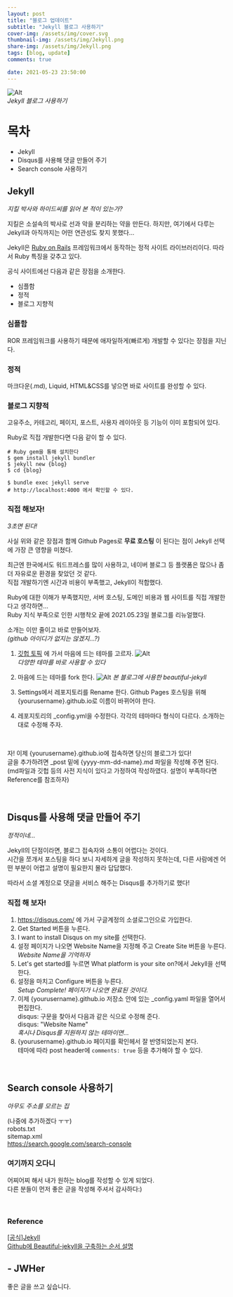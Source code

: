 ```yaml
---
layout: post
title: "블로그 업데이트"
subtitle: "Jekyll 블로그 사용하기"
cover-img: /assets/img/cover.svg
thumbnail-img: /assets/img/Jekyll.png
share-img: /assets/img/Jekyll.png
tags: [blog, update]
comments: true

date: 2021-05-23 23:50:00 
---
```


<!-- image repository: https://raw.githubusercontent.com/JWHer/jwher.github.io/master/_posts/images/ -->
![Alt](https://raw.githubusercontent.com/JWHer/jwher.github.io/master/assets/img/Jekyll.png "Jekyll")  
*Jekyll 블로그 사용하기*  

# 목차
* Jekyll
* Disqus를 사용해 댓글 만들어 주기
* Search console 사용하기

## Jekyll 

*지킬 박사와 하이드씨를 읽어 본 적이 있는가?*

지킬은 소설속의 박사로 선과 악을 분리하는 약을 만든다. 하지만, 여기에서 다루는 Jekyll과 아직까지는
어떤 연관성도 찾지 못했다...  

Jekyll은 [Ruby on Rails](https://ko.wikipedia.org/wiki/%EB%A3%A8%EB%B9%84_%EC%98%A8_%EB%A0%88%EC%9D%BC%EC%A6%88)
프레임워크에서 동작하는 정적 사이트 라이브러리이다. 따라서 Ruby 특징을 갖추고 있다.  

공식 사이트에선 다음과 같은 장점을 소개한다.
* 심플함
* 정적
* 블로그 지향적

### 심플함  
ROR 프레임워크를 사용하기 때문에 애자일하게(빠르게) 개발할 수 있다는 장점을 지닌다.  

### 정적  
마크다운(.md), Liquid, HTML&CSS를 넣으면 바로 사이트를 완성할 수 있다.

### 블로그 지향적
고유주소, 카테고리, 페이지, 포스트, 사용자 레이아웃 등 기능이 이미 포함되어 있다.  

Ruby로 직접 개발한다면 다음 같이 할 수 있다.  
```shell
# Ruby gem을 통해 설치한다
$ gem install jekyll bundler
$ jekyll new {blog}
$ cd {blog}

$ bundle exec jekyll serve
# http://localhost:4000 에서 확인할 수 있다.
```

### 직접 해보자!
*3초면 된다!*

사실 위와 같은 장점과 함께 Github Pages로 **무료 호스팅** 이 된다는 점이
Jekyll 선택에 가장 큰 영향을 미쳤다.  

최근엔 한국에서도 워드프레스를 많이 사용하고, 네이버 블로그 등 플랫폼은 많으나
좀더 자유로운 환경을 찾았던 것 같다.  
직접 개발하기엔 시간과 비용이 부족했고, Jekyll이 적합했다.

Ruby에 대한 이해가 부족했지만, 
서버 호스팅, 도메인 비용과 웹 사이트를 직접 개발한다고 생각하면...  
Ruby 지식 부족으로 인한 시행착오 끝에 2021.05.23일 블로그를 리뉴얼했다.   

소개는 이만 줄이고 바로 만들어보자.  
*(github 아이디가 없지는 않겠지...?)*

1. [깃헙 토픽](https://github.com/topics/jekyll) 에 가서 마음에 드는 테마를 고르자.
  ![Alt](https://raw.githubusercontent.com/JWHer/jwher.github.io/master/_posts/images/github-jekyll.png "github-jekyll")  
  *다양한 테마를 바로 사용할 수 있다*

2. 마음에 드는 테마를 fork 한다.
  ![Alt](https://raw.githubusercontent.com/JWHer/jwher.github.io/master/assets/img/install-steps.gif "install-steps")
  *본 블로그에 사용한 beautiful-jekyll*

3. Settings에서 레포지토리를 Rename 한다.
  Github Pages 호스팅을 위해 {yourusername}.github.io로 이름이 바뀌어야 한다.

4. 레포지토리의 _config.yml을 수정한다.
  각각의 테마마다 형식이 다르다. 소개하는대로 수정해 주자.

<br/>

자! 이제 {yourusername}.github.io에 접속하면 당신의 블로그가 있다!  
글을 추가하려면 _post 밑에 {yyyy-mm-dd-name}.md 파일을 작성해 주면 된다.  
(md파일과 깃헙 등의 사전 지식이 있다고 가정하여 작성하였다. 설명이 부족하다면 Reference를 참조하자)

<br/>

## Disqus를 사용해 댓글 만들어 주기 
*정적이네...*

Jekyll의 단점이라면, 블로그 접속자와 소통이 어렵다는 것이다.  
시간을 쪼개서 포스팅을 하다 보니 자세하게 글을 작성하지 못하는데,
다른 사람에겐 어떤 부분이 어렵고 설명이 필요한지 몰라 답답했다.

따라서 소셜 계정으로 댓글을 서비스 해주는 Disqus를 추가하기로 했다!

### 직접 해 보자!
1. https://disqus.com/ 에 가서 구글계정의 소셜로그인으로 가입한다.
2. Get Started 버튼을 누른다.
3. I want to install Disqus on my site를 선택한다.
4. 설정 페이지가 나오면 Website Name을 지정해 주고 Create Site 버튼을 누른다.  
   *Website Name을 기억하자*  
5. Let's get started를 누르면 What platform is your site on?에서 Jekyll을 선택한다.  
6. 설정을 마치고 Configure 버튼을 누른다.  
   *Setup Complete! 페이지가 나오면 완료된 것이다.*  
7. 이제 {yourusername}.github.io 저장소 안에 있는 _config.yaml 파일을 열어서 편집한다.  
disqus: 구문을 찾아서 다음과 같은 식으로 수정해 준다.  
disqus: "Website Name"  
*혹시나 Disqus를 지원하지 않는 테마이면...*  
8. {yourusername}.github.io 페이지를 확인헤서 잘 반영되었는지 본다.  
테마에 따라 post header에 ```comments: true``` 등을 추가해야 할 수 있다.

<br/>

## Search console 사용하기
*아무도 주소를 모르는 집*

(나중에 추가하겠다 ㅜㅜ)  
robots.txt  
sitemap.xml  
https://search.google.com/search-console

### 여기까지 오다니
어찌어찌 해서 내가 원하는 blog를 작성할 수 있게 되었다.  
다른 분들이 먼저 좋은 귿을 작성해 주셔서 감사하다:)

<br/>

### Reference  
[[공식]Jekyll](http://jekyllrb-ko.github.io/)  
[Github에 Beautiful-jekyll을 구축하는 순서 설명](https://dymaxionkim.github.io/beautiful-jekyll/2017-01-10-make-blog/)


## - JWHer  
좋은 글을 쓰고 싶습니다.

<!-- update log -->
<!--
본문에 추가할 내용을 적는다.
사진 추가
-->